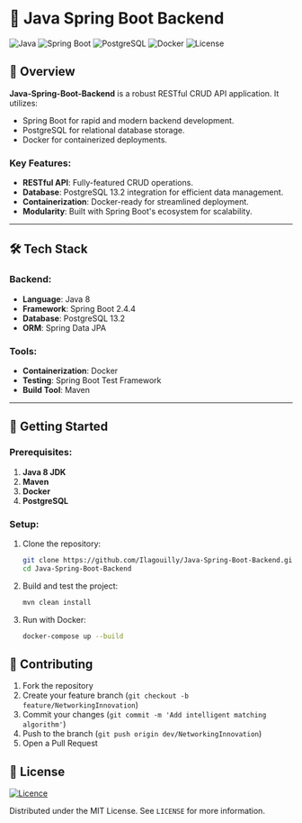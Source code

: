 # 🚀 Java Spring Boot Backend

![Java](https://img.shields.io/badge/Java-8-orange?style=for-the-badge&logo=java)  ![Spring Boot](https://img.shields.io/badge/Spring%20Boot-2.4.4-green?style=for-the-badge&logo=spring-boot)  ![PostgreSQL](https://img.shields.io/badge/PostgreSQL-13.2-blue?style=for-the-badge&logo=postgresql)  ![Docker](https://img.shields.io/badge/Docker-Enabled-informational?style=for-the-badge&logo=docker)  ![License](https://img.shields.io/github/license/Ilagouilly/Java-Spring-Boot-Backend?style=for-the-badge)

## 🌟 Overview

**Java-Spring-Boot-Backend** is a robust RESTful CRUD API application. It utilizes:
- Spring Boot for rapid and modern backend development.
- PostgreSQL for relational database storage.
- Docker for containerized deployments.

### Key Features:
- **RESTful API**: Fully-featured CRUD operations.
- **Database**: PostgreSQL 13.2 integration for efficient data management.
- **Containerization**: Docker-ready for streamlined deployment.
- **Modularity**: Built with Spring Boot's ecosystem for scalability.

---

## 🛠️ Tech Stack

### Backend:
- **Language**: Java 8
- **Framework**: Spring Boot 2.4.4
- **Database**: PostgreSQL 13.2
- **ORM**: Spring Data JPA

### Tools:
- **Containerization**: Docker
- **Testing**: Spring Boot Test Framework
- **Build Tool**: Maven

---

## 🚀 Getting Started

### Prerequisites:
1. **Java 8 JDK**
2. **Maven**
3. **Docker**
4. **PostgreSQL**

### Setup:
1. Clone the repository:
   ```bash
   git clone https://github.com/Ilagouilly/Java-Spring-Boot-Backend.git
   cd Java-Spring-Boot-Backend

2. Build and test the project:
   ```bash
   mvn clean install

3. Run with Docker:
   ```bash
   docker-compose up --build

## 🤝 Contributing

1. Fork the repository
2. Create your feature branch (`git checkout -b feature/NetworkingInnovation`)
3. Commit your changes (`git commit -m 'Add intelligent matching algorithm'`)
4. Push to the branch (`git push origin dev/NetworkingInnovation`)
5. Open a Pull Request

## 📄 License

[![Licence](https://img.shields.io/github/license/Ileriayo/markdown-badges?style=for-the-badge)](./LICENSE)

Distributed under the MIT License. See `LICENSE` for more information.


